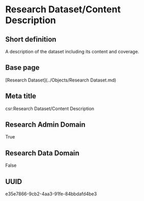 # Research Dataset/Content Description
## Short definition
A description of the dataset including its content and coverage.
## Base page
[Research Dataset](../Objects/Research Dataset.md)
## Meta title
csr:Research Dataset/Content Description
## Research Admin Domain
True
## Research Data Domain
False
## UUID
e35e7866-9cb2-4aa3-91fe-84bbdafd4be3
